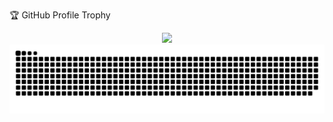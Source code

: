 🏆 GitHub Profile Trophy</p>
<div align="center"> <img src="https://github-profile-trophy.vercel.app/?username=eeric&row=1&theme=discord" /> </div>
<img src="https://github.com/eeric/Pedestrian-detection-paper-list/blob/main/Visualize/github-snake.svg">




